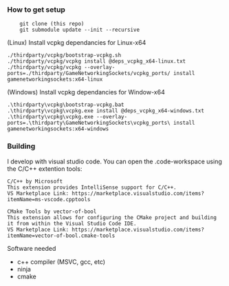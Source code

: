### How to get setup
```git
    git clone (this repo)
    git submodule update --init --recursive
```

(Linux) Install vcpkg dependancies for Linux-x64

    ./thirdparty/vcpkg/bootstrap-vcpkg.sh
    ./thirdparty/vcpkg/vcpkg install @deps_vcpkg_x64-linux.txt
    ./thirdparty/vcpkg/vcpkg --overlay-ports=./thirdparty/GameNetworkingSockets/vcpkg_ports/ install gamenetworkingsockets:x64-linux

(Windows) Install vcpkg dependancies for Window-x64

    .\thirdparty\vcpkg\bootstrap-vcpkg.bat
    .\thirdparty\vcpkg\vcpkg.exe install @deps_vcpkg_x64-windows.txt    
    .\thirdparty\vcpkg\vcpkg.exe --overlay-ports=.\thirdparty\GameNetworkingSockets\vcpkg_ports\ install gamenetworkingsockets:x64-windows

### Building
    
I develop with visual studio code. You can open the .code-workspace using the C/C++ extention tools:

    C/C++ by Microsoft
    This extension provides IntelliSense support for C/C++.
    VS Marketplace Link: https://marketplace.visualstudio.com/items?itemName=ms-vscode.cpptools

    CMake Tools by vector-of-bool
    This extension allows for configuring the CMake project and building it from within the Visual Studio Code IDE.
    VS Marketplace Link: https://marketplace.visualstudio.com/items?itemName=vector-of-bool.cmake-tools

Software needed
    
- c++ compiler (MSVC, gcc, etc)
- ninja
- cmake